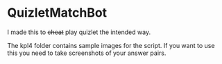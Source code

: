 # QuizletMatchBot
I made this to ~~cheat~~ play quizlet the intended way.

The kpl4 folder contains sample images for the script. If you want to use this you need to take screenshots of your answer pairs.
